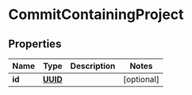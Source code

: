 

# CommitContainingProject

## Properties

Name | Type | Description | Notes
------------ | ------------- | ------------- | -------------
**id** | [**UUID**](UUID.md) |  |  [optional]



